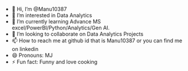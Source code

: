 - 👋 Hi, I’m @Manu10387
- 👀 I’m interested in Data Analytics
- 🌱 I’m currently learning Advance MS excel/PowerBI/Python/Analytics/Gen AI.
- 💞️ I’m looking to collaborate on Data Analytics Projects
- 📫 How to reach me at github id that is Manu10387 or you can find me on linkedin
- 😄 Pronouns: MJ
- ⚡ Fun fact: Funny and love cooking

<!---
Manu10387/Manu10387 is a ✨ special ✨ repository because its `README.md` (this file) appears on your GitHub profile.
You can click the Preview link to take a look at your changes.
--->
